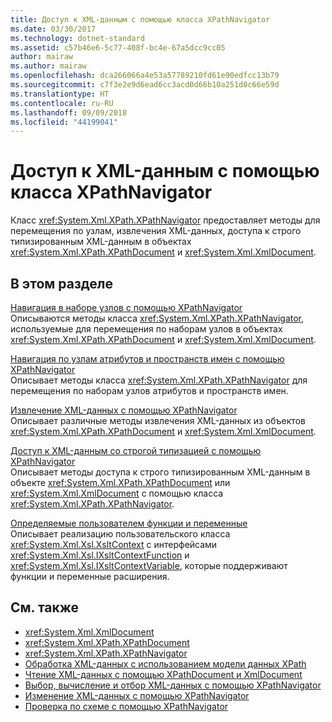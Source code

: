 ```yaml
---
title: Доступ к XML-данным с помощью класса XPathNavigator
ms.date: 03/30/2017
ms.technology: dotnet-standard
ms.assetid: c57b46e6-5c77-408f-bc4e-67a5dcc9cc05
author: mairaw
ms.author: mairaw
ms.openlocfilehash: dca266066a4e53a57789210fd61e90edfcc13b79
ms.sourcegitcommit: c7f3e2e9d6ead6cc3acd0d66b10a251d0c66e59d
ms.translationtype: HT
ms.contentlocale: ru-RU
ms.lasthandoff: 09/09/2018
ms.locfileid: "44199041"
---
```

# <a name="accessing-xml-data-using-xpathnavigator"></a>Доступ к XML-данным с помощью класса XPathNavigator
Класс <xref:System.Xml.XPath.XPathNavigator> предоставляет методы для перемещения по узлам, извлечения XML-данных, доступа к строго типизированным XML-данным в объектах <xref:System.Xml.XPath.XPathDocument> и <xref:System.Xml.XmlDocument>.  
  
## <a name="in-this-section"></a>В этом разделе  
 [Навигация в наборе узлов с помощью XPathNavigator](../../../../docs/standard/data/xml/node-set-navigation-using-xpathnavigator.md)  
 Описываются методы класса <xref:System.Xml.XPath.XPathNavigator>, используемые для перемещения по наборам узлов в объектах <xref:System.Xml.XPath.XPathDocument> и <xref:System.Xml.XmlDocument>.  
  
 [Навигация по узлам атрибутов и пространств имен с помощью XPathNavigator](../../../../docs/standard/data/xml/attribute-and-namespace-node-navigation-using-xpathnavigator.md)  
 Описывает методы класса <xref:System.Xml.XPath.XPathNavigator> для перемещения по наборам узлов атрибутов и пространств имен.  
  
 [Извлечение XML-данных с помощью XPathNavigator](../../../../docs/standard/data/xml/extract-xml-data-using-xpathnavigator.md)  
 Описывает различные методы извлечения XML-данных из объектов <xref:System.Xml.XPath.XPathDocument> и <xref:System.Xml.XmlDocument>.  
  
 [Доступ к XML-данным со строгой типизацией с помощью XPathNavigator](../../../../docs/standard/data/xml/accessing-strongly-typed-xml-data-using-xpathnavigator.md)  
 Описывает методы доступа к строго типизированным XML-данным в объекте <xref:System.Xml.XPath.XPathDocument> или <xref:System.Xml.XmlDocument> с помощью класса <xref:System.Xml.XPath.XPathNavigator>.  
  
 [Определяемые пользователем функции и переменные](../../../../docs/standard/data/xml/user-defined-functions-and-variables.md)  
 Описывает реализацию пользовательского класса <xref:System.Xml.Xsl.XsltContext> с интерфейсами <xref:System.Xml.Xsl.IXsltContextFunction> и <xref:System.Xml.Xsl.IXsltContextVariable>, которые поддерживают функции и переменные расширения.  
  
## <a name="see-also"></a>См. также

- <xref:System.Xml.XmlDocument>  
- <xref:System.Xml.XPath.XPathDocument>  
- <xref:System.Xml.XPath.XPathNavigator>  
- [Обработка XML-данных с использованием модели данных XPath](../../../../docs/standard/data/xml/process-xml-data-using-the-xpath-data-model.md)  
- [Чтение XML-данных с помощью XPathDocument и XmlDocument](../../../../docs/standard/data/xml/reading-xml-data-using-xpathdocument-and-xmldocument.md)  
- [Выбор, вычисление и отбор XML-данных с помощью XPathNavigator](../../../../docs/standard/data/xml/selecting-evaluating-and-matching-xml-data-using-xpathnavigator.md)  
- [Изменение XML-данных с помощью XPathNavigator](../../../../docs/standard/data/xml/editing-xml-data-using-xpathnavigator.md)  
- [Проверка по схеме с помощью XPathNavigator](../../../../docs/standard/data/xml/schema-validation-using-xpathnavigator.md)
